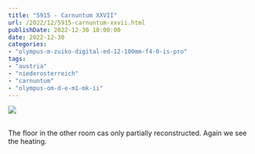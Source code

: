 ```yaml
---
title: "5915 - Carnuntum XXVII"
url: /2022/12/5915-carnuntum-xxvii.html
publishDate: 2022-12-30 18:00:00
date: 2022-12-30
categories:
- "olympus-m-zuiko-digital-ed-12-100mm-f4-0-is-pro"
tags:
- "austria"
- "niederosterreich"
- "carnuntum"
- "olympus-om-d-e-m1-mk-ii"
---
```

<div class="container">
<div class="center"><a target="_blank" href="https://d25zfm9zpd7gm5.cloudfront.net/1200x1200/2019/20190922_100636_lr.jpg"><img class="webfeedsFeaturedVisual" src="https://d25zfm9zpd7gm5.cloudfront.net/0600x0600/2019/20190922_100636_lr.jpg" /></a></div>
</div>
<br />

The floor in the other room cas only partially
reconstructed. Again we see the heating.
